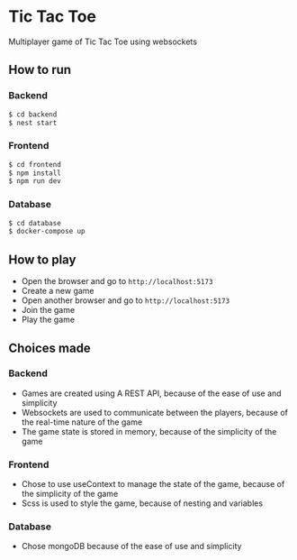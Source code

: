 # Tic Tac Toe
Multiplayer game of Tic Tac Toe using websockets

## How to run

### Backend
```bash
$ cd backend
$ nest start
```

### Frontend
```bash
$ cd frontend
$ npm install
$ npm run dev
```

### Database
```bash
$ cd database
$ docker-compose up
```

## How to play
- Open the browser and go to `http://localhost:5173`
- Create a new game
- Open another browser and go to `http://localhost:5173`
- Join the game
- Play the game

## Choices made

### Backend
- Games are created using A REST API, because of the ease of use and simplicity
- Websockets are used to communicate between the players, because of the real-time nature of the game
- The game state is stored in memory, because of the simplicity of the game

### Frontend
- Chose to use useContext to manage the state of the game, because of the simplicity of the game
- Scss is used to style the game, because of nesting and variables

### Database
- Chose mongoDB because of the ease of use and simplicity